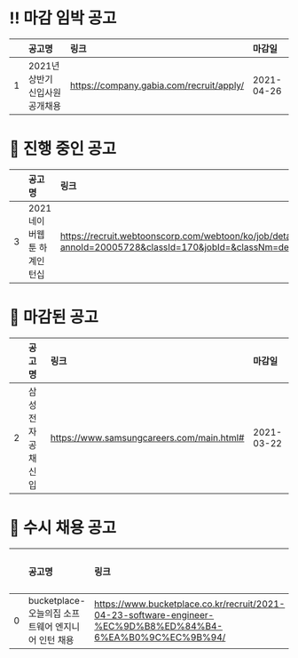 # ‼️ 마감 임박 공고

|    | 공고명                 | 링크                                       | 마감일        |
|---:|:--------------------|:-----------------------------------------|:-----------|
|  1 | 2021년 상반기 신입사원 공개채용 | https://company.gabia.com/recruit/apply/ | 2021-04-26 |

# 🚌 진행 중인 공고

|    | 공고명              | 링크                                                                                                                                            | 마감일        |
|---:|:-----------------|:----------------------------------------------------------------------------------------------------------------------------------------------|:-----------|
|  3 | 2021 네이버웹툰 하계인턴십 | https://recruit.webtoonscorp.com/webtoon/ko/job/detail?annoId=20005728&classId=170&jobId=&classNm=developer&entTypeCd=&searchTxt=&jobKeyword= | 2021-04-30 |

# 💫 마감된 공고

|    | 공고명        | 링크                                        | 마감일        |
|---:|:-----------|:------------------------------------------|:-----------|
|  2 | 삼성전자 공채 신입 | https://www.samsungcareers.com/main.html# | 2021-03-22 |


# 📡 수시 채용 공고

|    | 공고명                                | 링크                                                                                                         |   마감일 |
|---:|:-----------------------------------|:-----------------------------------------------------------------------------------------------------------|------:|
|  0 | bucketplace- 오늘의집 소프트웨어 엔지니어 인턴 채용 | https://www.bucketplace.co.kr/recruit/2021-04-23-software-engineer-%EC%9D%B8%ED%84%B4-6%EA%B0%9C%EC%9B%94/ |   nan |
